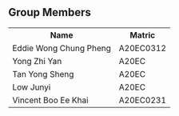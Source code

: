 <h1></h1>
<h2>Group Members </h2>
<table>
  <tr>
    <th>Name</th>
    <th>Matric</th>
  </tr>
  <tr>
    <td>Eddie Wong Chung Pheng</td>
    <td>A20EC0312</td>
  </tr>
  <tr>
    <td>Yong Zhi Yan</td>
    <td>A20EC</td>
  </tr>
    <tr>
    <td>Tan Yong Sheng</td>
    <td>A20EC</td>
  </tr>
    <tr>
    <td>Low Junyi</td>
    <td>A20EC</td>
  </tr>
  <tr>
    <td>Vincent Boo Ee Khai</td>
    <td>A20EC0231</td>
  </tr>
</table>
